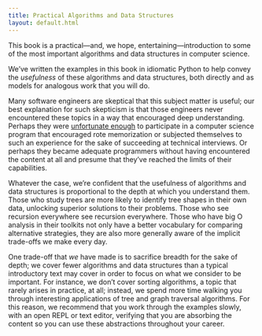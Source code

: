 ```yaml
---
title: Practical Algorithms and Data Structures
layout: default.html
---
```


This book is a practical—and, we hope, entertaining—introduction to some of the most important algorithms and data structures in computer science.

We’ve written the examples in this book in idiomatic Python to help convey the *usefulness* of these algorithms and data structures, both directly and as models for analogous work that you will do.

Many software engineers are skeptical that this subject matter is useful; our best explanation for such skepticism is that those engineers never encountered these topics in a way that encouraged deep understanding. Perhaps they were [unfortunate enough](http://v.cx/2010/04/feynman-brazil-education) to participate in a computer science program that encouraged rote memorization or subjected themselves to such an experience for the sake of succeeding at technical interviews. Or perhaps they became adequate programmers without having encountered the content at all and presume that they’ve reached the limits of their capabilities.

Whatever the case, we’re confident that the usefulness of algorithms and data structures is proportional to the depth at which you understand them. Those who study trees are more likely to identify tree shapes in their own data, unlocking superior solutions to their problems. Those who see recursion everywhere see recursion everywhere. Those who have big O analysis in their toolkits not only have a better vocabulary for comparing alternative strategies, they are also more generally aware of the implicit trade-offs we make every day.

One trade-off that *we* have made is to sacrifice breadth for the sake of depth; we cover fewer algorithms and data structures than a typical introductory text may cover in order to focus on what we consider to be important. For instance, we don’t cover sorting algorithms, a topic that rarely arises in practice, at all; instead, we spend more time walking you through interesting applications of tree and graph traversal algorithms. For this reason, we recommend that you work through the examples slowly, with an open REPL or text editor, verifying that you are absorbing the content so you can use these abstractions throughout your career.
